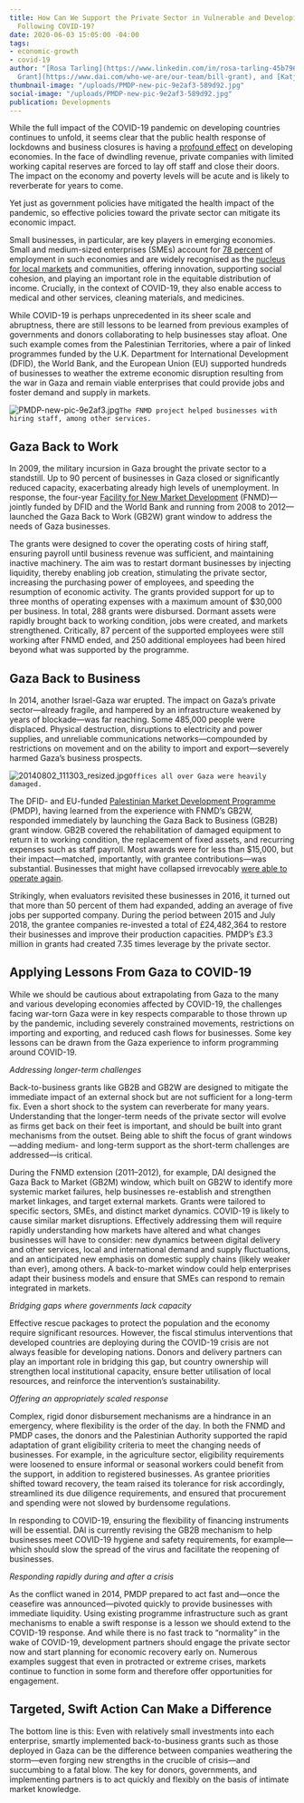 ```yaml
---
title: How Can We Support the Private Sector in Vulnerable and Developing Economies
  Following COVID-19?
date: 2020-06-03 15:05:00 -04:00
tags:
- economic-growth
- covid-19
author: "[Rosa Tarling](https://www.linkedin.com/in/rosa-tarling-45b796a9/), [Bill
  Grant](https://www.dai.com/who-we-are/our-team/bill-grant), and [Katja Silva-Leander](https://www.dai.com/who-we-are/our-team/katja-silva-leander)"
thumbnail-image: "/uploads/PMDP-new-pic-9e2af3-589d92.jpg"
social-image: "/uploads/PMDP-new-pic-9e2af3-589d92.jpg"
publication: Developments
---
```


While the full impact of the COVID-19 pandemic on developing countries continues to unfold, it seems clear that the public health response of lockdowns and business closures is having a [profound effect](https://www.cgdev.org/blog/economic-impact-covid-19-around-world-remittances-updated-growth-and-poverty-projections-and#global-commentary) on developing economies. In the face of dwindling revenue, private companies with limited working capital reserves are forced to lay off staff and close their doors. The impact on the economy and poverty levels will be acute and is likely to reverberate for years to come. 

Yet just as government policies have mitigated the health impact of the pandemic, so effective policies toward the private sector can mitigate its economic impact. 





Small businesses, in particular, are key players in emerging economies. Small and medium-sized enterprises (SMEs) account for [78 percent](https://www.oecd.org/greengrowth/GGSD_2018_SME%20Issue%20Paper_WEB.pdf) of employment in such economies and are widely recognised as the [nucleus for local markets](http://www.oecd.org/industry/smes/SME-Outlook-Highlights-FINAL.pdf) and communities, offering innovation, supporting social cohesion, and playing an important role in the equitable distribution of income. Crucially, in the context of COVID-19, they also enable access to medical and other services, cleaning materials, and medicines. 

While COVID-19 is perhaps unprecedented in its sheer scale and abruptness, there are still lessons to be learned from previous examples of governments and donors collaborating to help businesses stay afloat. One such example comes from the Palestinian Territories, where a pair of linked  programmes funded by the U.K. Department for International Development (DFID), the World Bank, and the European Union (EU) supported hundreds of businesses to weather the extreme economic disruption resulting from the war in Gaza and remain viable enterprises that could provide jobs and foster demand and supply in markets.

![PMDP-new-pic-9e2af3.jpg](/uploads/PMDP-new-pic-9e2af3.jpg)`The FNMD project helped businesses with hiring staff, among other services.`

## Gaza Back to Work

In 2009, the military incursion in Gaza brought the private sector to a standstill. Up to 90 percent of businesses in Gaza closed or significantly reduced capacity, exacerbating already high levels of unemployment. In response, the four-year [Facility for New Market Development](https://www.dai.com/our-work/projects/palestine-facility-new-market-development-fnmd) (FNMD)—jointly funded by DFID and the World Bank and running from 2008 to 2012—launched the Gaza Back to Work (GB2W) grant window to address the needs of Gaza businesses. 

The grants were designed to cover the operating costs of hiring staff, ensuring payroll until business revenue was sufficient, and maintaining inactive machinery. The aim was to restart dormant businesses by injecting liquidity, thereby enabling job creation, stimulating the private sector, increasing the purchasing power of employees, and speeding the resumption of economic activity.
The grants provided support for up to three months of operating expenses with a maximum amount of $30,000 per business. In total, 288 grants were disbursed. Dormant assets were rapidly brought back to working condition, jobs were created, and markets strengthened. Critically, 87 percent of the supported employees were still working after FNMD ended, and 250 additional employees had been hired beyond what was supported by the programme.

## Gaza Back to Business

In 2014, another Israel-Gaza war erupted. The impact on Gaza’s private sector—already fragile, and hampered by an infrastructure weakened by years of blockade—was far reaching. Some 485,000 people were displaced. Physical destruction, disruptions to electricity and power supplies, and unreliable communications networks—compounded by restrictions on movement and on the ability to import and export—severely harmed Gaza’s business prospects. 

![20140802_111303_resized.jpg](/uploads/20140802_111303_resized.jpg)`Offices all over Gaza were heavily damaged.`

The DFID- and EU-funded [Palestinian Market Development Programme](https://www.dai.com/our-work/projects/palestinian-market-development-programme-pmdp) (PMDP), having learned from the experience with FNMD’s GB2W, responded immediately by launching the Gaza Back to Business (GB2B) grant window. GB2B covered the rehabilitation of damaged equipment to return it to working condition, the replacement of fixed assets, and recurring expenses such as staff payroll. Most awards were for less than $15,000, but their impact—matched, importantly, with grantee contributions—was substantial. Businesses that might have collapsed irrevocably [were able to operate again](https://dai-global-developments.com/articles/getting-back-to-business-in-post-conflict-gaza).

Strikingly, when evaluators revisited these businesses in 2016, it turned out that more than 50 percent of them had expanded, adding an average of five jobs per supported company. During the period between 2015 and July 2018, the grantee companies re-invested a total of £24,482,364 to restore their businesses and improve their production capacities. PMDP’s £3.3 million in grants had created 7.35 times leverage by the private sector. 

## Applying Lessons From Gaza to COVID-19 

While we should be cautious about extrapolating from Gaza to the many and various developing economies affected by COVID-19, the challenges facing war-torn Gaza were in key respects comparable to those thrown up by the pandemic, including severely constrained movements, restrictions on importing and exporting, and reduced cash flows for businesses. Some key lessons can be drawn from the Gaza experience to inform programming around COVID-19.

*Addressing longer-term challenges*

Back-to-business grants like GB2B and GB2W are designed to mitigate the immediate impact of an external shock but are not sufficient for a long-term fix. Even a short shock to the system can reverberate for many years. Understanding that the longer-term needs of the private sector will evolve as firms get back on their feet is important, and should be built into grant mechanisms from the outset. Being able to shift the focus of grant windows—adding medium- and long-term support as the short-term challenges are addressed—is critical. 

During the FNMD extension (2011–2012), for example, DAI designed the Gaza Back to Market (GB2M) window, which built on GB2W to identify more systemic market failures, help businesses re-establish and strengthen market linkages, and target external markets. Grants were tailored to specific sectors, SMEs, and distinct market dynamics. 
COVID-19 is likely to cause similar market disruptions. Effectively addressing them will require rapidly understanding how markets have altered and what changes businesses will have to consider: new dynamics between digital delivery and other services, local and international demand and supply fluctuations, and an anticipated new emphasis on domestic supply chains (likely weaker than ever), among others. A back-to-market window could help enterprises adapt their business models and ensure that SMEs can respond to remain integrated in markets. 

*Bridging gaps where governments lack capacity*

Effective rescue packages to protect the population and the economy require significant resources. However, the fiscal stimulus interventions that developed countries are deploying during the COVID-19 crisis are not always feasible for developing nations. Donors and delivery partners can play an important role in bridging this gap, but country ownership will strengthen local institutional capacity, ensure better utilisation of local resources, and reinforce the intervention’s sustainability.

*Offering an appropriately scaled response*

Complex, rigid donor disbursement mechanisms are a hindrance in an emergency, where flexibility is the order of the day. In both the FNMD and PMDP cases, the donors and the Palestinian Authority supported the rapid adaptation of grant eligibility criteria to meet the changing needs of businesses. For example, in the agriculture sector, eligibility requirements were loosened to ensure informal or seasonal workers could benefit from the support, in addition to registered businesses. As grantee priorities shifted toward recovery, the team raised its tolerance for risk accordingly, streamlined its due diligence requirements, and ensured that procurement and spending were not slowed by burdensome regulations.

In responding to COVID-19, ensuring the flexibility of financing instruments will be essential. DAI is currently revising the GB2B mechanism to help businesses meet COVID-19 hygiene and safety requirements, for example—which should slow the spread of the virus and facilitate the reopening of businesses. 

*Responding rapidly during and after a crisis*

As the conflict waned in 2014, PMDP prepared to act fast and—once the ceasefire was announced—pivoted quickly to provide businesses with immediate liquidity. Using existing programme infrastructure such as grant mechanisms to enable a swift response is a lesson we should extend to the COVID-19 response. And while there is no fast track to “normality” in the wake of COVID-19, development partners should engage the private sector now and start planning for economic recovery early on. Numerous examples suggest that even in protracted or extreme crises, markets continue to function in some form and therefore offer opportunities for engagement. 

## Targeted, Swift Action Can Make a Difference 

The bottom line is this: Even with relatively small investments into each enterprise, smartly implemented back-to-business grants such as those deployed in Gaza can be the difference between companies weathering the storm—even forging new strengths in the crucible of crisis—and succumbing to a fatal blow. The key for donors, governments, and implementing partners is to act quickly and flexibly on the basis of intimate market knowledge.